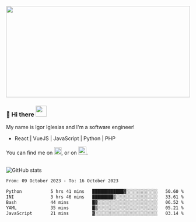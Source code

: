 <img src="https://c.tenor.com/KjVxfRrrncUAAAAd/matrix.gif" width="100%" height="250px">

### 🔭 Hi there <img src="https://raw.githubusercontent.com/MartinHeinz/MartinHeinz/master/wave.gif" width="30px">


My name is Igor Iglesias and I'm a software engineer!
<br>

<ul>
  <li> React | VueJS | JavaScript | Python | PHP </li>
</ul>
You can find me on <a href="https://twitter.com/IgorIglesias5"><img src="https://i.imgur.com/JLLlB5S.png" width="20px"></a>, or on <a href="https://www.linkedin.com/in/igor-iglesias-62478428/"><img src="https://i.imgur.com/PXyIkWx.png" width="22px"></a>.

<br>
<br>

![GitHub stats](https://github-readme-stats.vercel.app/api?username=igoiglesias&show_icons=true&count_private=true&theme=chartreuse-dark&hide_title=true)

<!--START_SECTION:waka-->

```txt
From: 09 October 2023 - To: 16 October 2023

Python           5 hrs 41 mins   ████████████▓░░░░░░░░░░░░   50.60 %
INI              3 hrs 46 mins   ████████▒░░░░░░░░░░░░░░░░   33.61 %
Bash             44 mins         █▓░░░░░░░░░░░░░░░░░░░░░░░   06.52 %
YAML             35 mins         █▒░░░░░░░░░░░░░░░░░░░░░░░   05.21 %
JavaScript       21 mins         ▓░░░░░░░░░░░░░░░░░░░░░░░░   03.14 %
```

<!--END_SECTION:waka-->
